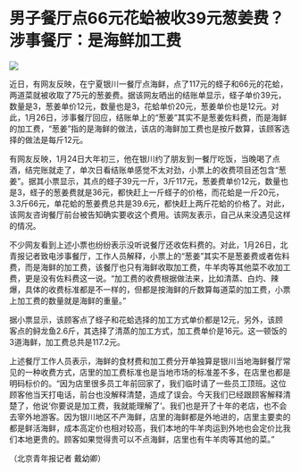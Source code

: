# 男子餐厅点66元花蛤被收39元葱姜费？涉事餐厅：是海鲜加工费

![](https://inews.gtimg.com/newsapp_bt/0/15627920077/1000)

近日，有网友反映，在宁夏银川一餐厅点海鲜，点了117元的蛏子和66元的花蛤，两道菜就被收取了75元的葱姜费。据该网友晒出的结账单显示，蛏子单价39元，数量是3，葱姜单价12元，数量也是3，花蛤单价20元，葱姜单价也是12元。对此，1月26日，涉事餐厅回应，结账单上的“葱姜”其实不是葱姜佐料费，而是海鲜的加工费，“葱姜”指的是海鲜的做法，该店的海鲜加工费也是按斤数算，该顾客选择的做法是每斤12元。

有网友反映，1月24日大年初三，他在银川约了朋友到一餐厅吃饭，当晚喝了点酒，结完账就走了，单次日看结账单感觉不太对劲，小票上的收费项目还包含“葱姜”。据其小票显示，其点的蛏子39元一斤，3斤117元，葱姜费单价12元，数量也是3，蛏子的葱姜费就是36元，都快赶上一斤蛏子的价格，而花蛤是一斤20元，3.3斤66元，单花蛤的葱姜费总共是39.6元，都快赶上两斤花蛤的价格了。对此，该网友咨询餐厅前台被告知确实要收这个费用。该网友表示，自己从来没遇见这样的情况。

不少网友看到上述小票也纷纷表示没听说餐厅还收佐料费的。对此，1月26日，北青报记者致电涉事餐厅，工作人员解释，小票上的“葱姜”其实不是葱姜费或者佐料费，而是海鲜的加工费，该餐厅也只有海鲜收取加工费，牛羊肉等其他菜不收加工费，更是没有佐料费这一说。“加工费的收费根据做法来，比如清蒸、白灼、辣爆，具体的收费标准都是不一样的，但都是按海鲜的斤数算每道菜的加工费，小票上加工费的数量就是海鲜的重量。”

据小票显示，该顾客点了蛏子和花蛤选择的加工方式单价都是12元，另外，该顾客点的鲟龙鱼2.6斤，其选择了清蒸的加工方式，加工费单价是16元。这一顿饭的3道海鲜，加工费总共是117.2元。

上述餐厅工作人员表示，海鲜的食材费和加工费分开单独算是银川当地海鲜餐厅常见的一种收费方式，店里的加工费标准也是当地市场的标准差不多，在店里也都是明码标价的。“因为店里很多员工年前回家了，我们临时请了一些员工顶班。这位顾客他当天打电话，前台也没解释清楚，造成了误会。今天我们已经跟顾客解释清楚了，他说‘你要说是加工费，我就能理解了’。我们也是开了十年的老店，也不会去宰外地游客。因为银川地区不产海鲜，店里的海鲜都是外地进的，店里主要卖的都是鲜活海鲜，成本高定价也相对较高，我们本地的牛羊肉运到外地也会定价比我们本地更贵的。顾客如果觉得贵可以不点海鲜，店里也有牛羊肉等其他的菜。”

（北京青年报记者 戴幼卿）

